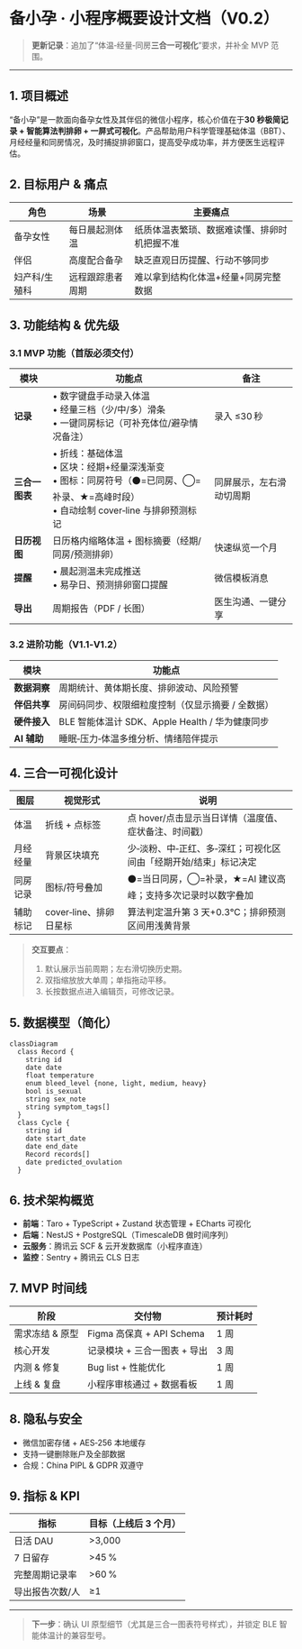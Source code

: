 # 备小孕 · 小程序概要设计文档（V0.2）

> **更新记录**：追加了“体温‑经量‑同房**三合一可视化**”要求，并补全 MVP 范围。

---

## 1. 项目概述

“备小孕”是一款面向备孕女性及其伴侣的微信小程序，核心价值在于**30 秒极简记录 + 智能算法判排卵 + 一屏式可视化**。产品帮助用户科学管理基础体温（BBT）、月经经量和同房情况，及时捕捉排卵窗口，提高受孕成功率，并方便医生远程评估。

## 2. 目标用户 & 痛点

| 角色      | 场景       | 主要痛点                   |
| ------- | -------- | ---------------------- |
| 备孕女性    | 每日晨起测体温  | 纸质体温表繁琐、数据难读懂、排卵时机把握不准 |
| 伴侣      | 高度配合备孕   | 缺乏直观日历提醒、行动不够同步        |
| 妇产科/生殖科 | 远程跟踪患者周期 | 难以拿到结构化体温+经量+同房完整数据    |

## 3. 功能结构 & 优先级

### 3.1 MVP 功能（首版必须交付）

| 模块        | 功能点                                                                                         | 备注           |
| --------- | ------------------------------------------------------------------------------------------- | ------------ |
| **记录**    | • 数字键盘手动录入体温 <br>• 经量三档（少/中/多）滑条 <br>• 一键同房标记（可补充体位/避孕情况备注）                                 | 录入 ≤30 秒     |
| **三合一图表** | • 折线：基础体温 <br>• 区块：经期+经量深浅渐变 <br>• 图标：同房符号（⚫=已同房、◯=补录、★=高峰时段） <br>• 自动绘制 cover‑line 与排卵预测标记 | 同屏展示，左右滑动切周期 |
| **日历视图**  | 日历格内缩略体温 + 图标摘要（经期/同房/预测排卵）                                                                 | 快速纵览一个月      |
| **提醒**    | • 晨起测温未完成推送 <br>• 易孕日、预测排卵窗口提醒                                                              | 微信模板消息       |
| **导出**    | 周期报告（PDF / 长图）                                                                              | 医生沟通、一键分享    |

### 3.2 进阶功能（V1.1‑V1.2）

| 模块        | 功能点                                 |
| --------- | ----------------------------------- |
| **数据洞察**  | 周期统计、黄体期长度、排卵波动、风险预警                |
| **伴侣共享**  | 房间码同步、权限细粒度控制（仅显示摘要 / 全数据）          |
| **硬件接入**  | BLE 智能体温计 SDK、Apple Health / 华为健康同步 |
| **AI 辅助** | 睡眠‑压力‑体温多维分析、情绪陪伴提示                 |

## 4. 三合一可视化设计

| 图层   | 视觉形式             | 说明                                 |
| ---- | ---------------- | ---------------------------------- |
| 体温   | 折线 + 点标签         | 点 hover/点击显示当日详情（温度值、症状备注、时间戳）     |
| 月经经量 | 背景区块填充           | 少‑淡粉、中‑正红、多‑深红；可视化区间由「经期开始/结束」标记决定 |
| 同房记录 | 图标/符号叠加          | ⚫=当日同房，◯=补录，★=AI 建议高峰；支持多次记录时以数字叠加 |
| 辅助标记 | cover‑line、排卵日星标 | 算法判定温升第 3 天+0.3℃；排卵预测区间用浅黄背景       |

> **交互要点**：
>
> 1. 默认展示当前周期；左右滑切换历史期。
> 2. 双指缩放放大单周；单指拖动平移。
> 3. 长按数据点进入编辑页，可修改记录。

## 5. 数据模型（简化）

```mermaid
classDiagram
  class Record {
    string id
    date date
    float temperature
    enum bleed_level {none, light, medium, heavy}
    bool is_sexual
    string sex_note
    string symptom_tags[]
  }
  class Cycle {
    string id
    date start_date
    date end_date
    Record records[]
    date predicted_ovulation
  }
```

## 6. 技术架构概览

* **前端**：Taro + TypeScript + Zustand 状态管理 + ECharts 可视化
* **后端**：NestJS + PostgreSQL（TimescaleDB 做时间序列）
* **云服务**：腾讯云 SCF & 云开发数据库（小程序直连）
* **监控**：Sentry + 腾讯云 CLS 日志

## 7. MVP 时间线

| 阶段        | 交付物                    | 预计耗时 |
| --------- | ---------------------- | ---- |
| 需求冻结 & 原型 | Figma 高保真 + API Schema | 1 周  |
| 核心开发      | 记录模块 + 三合一图表 + 导出      | 3 周  |
| 内测 & 修复   | Bug list + 性能优化        | 1 周  |
| 上线 & 复盘   | 小程序审核通过 + 数据看板         | 1 周  |

## 8. 隐私与安全

* 微信加密存储 + AES‑256 本地缓存
* 支持一键删除账户及全部数据
* 合规：China PIPL & GDPR 双遵守

## 9. 指标 & KPI

| 指标       | 目标（上线后 3 个月） |
| -------- | ------------ |
| 日活 DAU   | >3,000       |
| 7 日留存    | >45 %        |
| 完整周期记录率  | >60 %        |
| 导出报告次数/人 | ≥1           |

---

> **下一步**：确认 UI 原型细节（尤其是三合一图表符号样式），并锁定 BLE 智能体温计的兼容型号。
